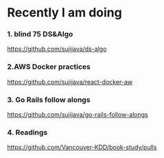 # Recently I am doing
### 1. blind 75 DS&Algo 
https://github.com/sujijava/ds-algo

### 2.AWS Docker practices 
https://github.com/sujijava/react-docker-aw

### 3. Go Rails follow alongs
https://github.com/sujijava/go-rails-follow-alongs

### 4. Readings
https://github.com/Vancouver-KDD/book-study/pulls
